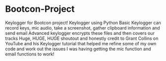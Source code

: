 # Bootcon-Project
Keylogger for Bootcon project!
Keylogger using Python
Basic Keylogger can record keys, mic audio, take a screenshot, gather clipboard information and send email
Advanced keylogger encrypts these files and then covers our tracks
Huge, HUGE, HUGE shoutout and honestly credit to Grant Collins on YouTube and his Keylogger tutorial that helped me refine some of my own code and work out the issues I was having getting the mic function and email functions to work!
